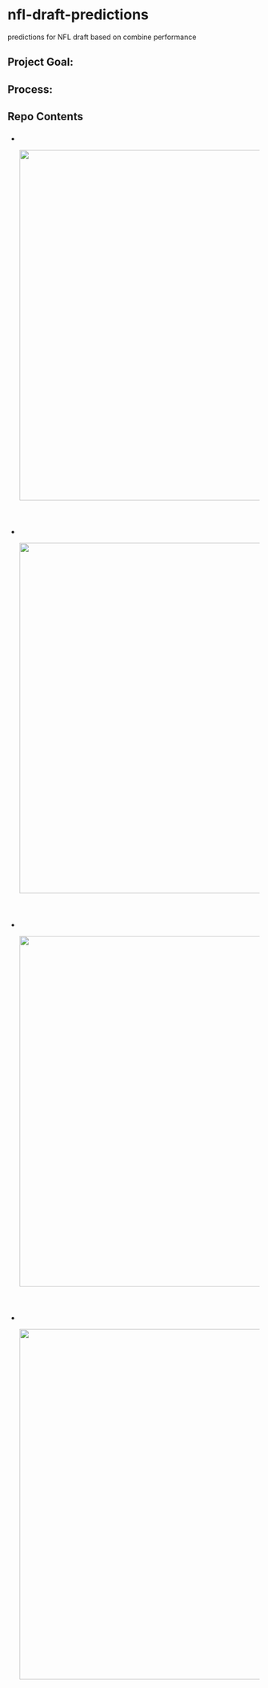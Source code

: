 # nfl-draft-predictions
predictions for NFL draft based on combine performance

## Project Goal:
   #### 
## Process:
   #### 
   #### 
   #### 
   #### 
   #### 

##  Repo Contents
   #### 

- ### 
   
   <br>
    <p align = "center">
      <img src = "/Graphs/.png" width = 700>
    </p>
   <br>
   
- ### 
   
   <br>
    <p align = "center">
      <img src = "/Graphs/.png" width = 700>
    </p>
   <br>
   
- ### 
   
   <br>
    <p align = "center">
      <img src = "/Graphs/.png" width = 700>
    </p>
   <br>
   
- ### 
   
   <br>
    <p align = "center">
      <img src = "/Graphs/.png" width = 700>
    </p>
   <br>
